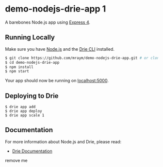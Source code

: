 # demo-nodejs-drie-app 1

A barebones Node.js app using [Express 4](http://expressjs.com/).

## Running Locally

Make sure you have [Node.js](http://nodejs.org/) and the [Drie CLI](http://docs.drie.co/docs/install-drie-cli) installed.

```sh
$ git clone https://github.com/mraym/demo-nodejs-drie-app.git # or clone your own fork
$ cd demo-nodejs-drie-app
$ npm install
$ npm start
```

Your app should now be running on [localhost:5000](http://localhost:5000/).

## Deploying to Drie 

```
$ drie app add
$ drie app deploy
$ drie app scale 1
```

## Documentation

For more information about Node.js and Drie, please read:

- [Drie Documentation](http://docs.drie.co/docs)

remove me
